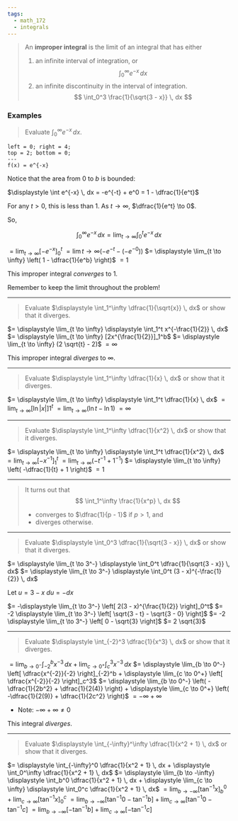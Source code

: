 ```yaml
---
tags:
  - math_172
  - integrals
---
```


> An **improper integral** is the limit of an integral that has either
> 1. an infinite interval of integration, or
> $$ \int_0^\infty e^{-x} \, dx $$
> 2. an infinite discontinuity in the interval of integration.
> $$ \int_0^3 \frac{1}{\sqrt{3 - x}} \, dx $$

### Examples

> Evaluate $\displaystyle \int_0^\infty e^{-x} \, dx$.

```desmos-graph
left = 0; right = 4;
top = 2; bottom = 0;
---
f(x) = e^{-x}
```

Notice that the area from 0 to $b$ is bounded:

$\displaystyle \int e^{-x} \, dx = -e^{-t} + e^0 = 1 - \dfrac{1}{e^t}$

For any $t > 0$, this is less than 1.
As $t \to \infty$, $\dfrac{1}{e^t} \to 0$.

So,

$$ \int_0^\infty e^{-x} \, dx = \lim_{t \to \infty} \int_0^t e^{-x} \, dx $$

$= \displaystyle \lim_{t \to \infty} [-e^{-x}]_0^t$
$= \displaystyle \lim{t \to \infty} (-e^{-t} - (-e^{-0}))$
$= \displaystyle \lim_{t \to \infty} \left( 1 - \dfrac{1}{e^b} \right)$
$= 1$

This improper integral *converges* to 1.

Remember to keep the limit throughout the problem!

---

> Evaluate $\displaystyle \int_1^\infty \dfrac{1}{\sqrt{x}} \, dx$ or show that it diverges.

$= \displaystyle \lim_{t \to \infty} \displaystyle \int_1^t x^{-\frac{1}{2}} \, dx$
$= \displaystyle \lim_{t \to \infty} [2x^{\frac{1}{2}}]_1^b$
$= \displaystyle \lim_{t \to \infty} (2 \sqrt{t} - 2)$
$= \infty$

This improper integral *diverges* to $\infty$.

---

> Evaluate $\displaystyle \int_1^\infty \dfrac{1}{x} \, dx$ or show that it diverges.

$= \displaystyle \lim_{t \to \infty} \displaystyle \int_1^t \dfrac{1}{x} \, dx$
$= \displaystyle \lim_{t \to \infty} [\ln |x|]1^t$
$= \displaystyle \lim_{t \to \infty} (\ln t - \ln 1)$
$= \infty$

---

> Evaluate $\displaystyle \int_1^\infty \dfrac{1}{x^2} \, dx$ or show that it diverges.

$= \displaystyle \lim_{t \to \infty} \displaystyle \int_1^t \dfrac{1}{x^2} \, dx$
$= \displaystyle \lim_{t \to \infty} [-x^{-1}]_1^t$
$= \displaystyle \lim_{t \to \infty} (-t^{-1} + 1^{-1})$
$= \displaystyle \lim_{t \to \infty} \left( -\dfrac{1}{t} + 1 \right)$
$= 1$

---

> It turns out that
> $$ \int_1^\infty \frac{1}{x^p} \, dx $$
> - converges to $\dfrac{1}{p - 1}$ if $p > 1$, and
> - diverges otherwise.

---

> Evaluate $\displaystyle \int_0^3 \dfrac{1}{\sqrt{3 - x}} \, dx$ or show that it diverges.

$= \displaystyle \lim_{t \to 3^-} \displaystyle \int_0^t \dfrac{1}{\sqrt{3 - x}} \, dx$
$= \displaystyle \lim_{t \to 3^-} \displaystyle \int_0^t (3 - x)^{-\frac{1}{2}} \, dx$

Let $u = 3 - x$
$du = -dx$

$= -\displaystyle \lim_{t \to 3^-} \left[ 2(3 - x)^{\frac{1}{2}} \right]_0^t$
$= -2 \displaystyle \lim_{t \to 3^-} \left[ \sqrt{3 - t} - \sqrt{3 - 0} \right]$
$= -2 \displaystyle \lim_{t \to 3^-} \left[ 0 - \sqrt{3} \right]$
$= 2 \sqrt{3}$

---

> Evaluate $\displaystyle \int_{-2}^3 \dfrac{1}{x^3} \, dx$ or show that it diverges.

$= \displaystyle \lim_{b \to 0^-} \displaystyle \int_{-2}^b x^{-3} \, dx + \lim_{c \to 0^+}  \displaystyle \int_c^3 x^{-3} \, dx$
$= \displaystyle \lim_{b \to 0^-} \left[ \dfrac{x^{-2}}{-2} \right]_{-2}^b + \displaystyle \lim_{c \to 0^+} \left[ \dfrac{x^{-2}}{-2} \right]_c^3$
$= \displaystyle \lim_{b \to 0^-} \left( -\dfrac{1}{2b^2} + \dfrac{1}{2(4)} \right) + \displaystyle \lim_{c \to 0^+} \left( -\dfrac{1}{2(9)} + \dfrac{1}{2c^2} \right)$
$= -\infty + \infty$

- Note: $-\infty + \infty \neq 0$

This integral *diverges*.

---

> Evaluate $\displaystyle \int_{-\infty}^\infty \dfrac{1}{x^2 + 1} \, dx$ or show that it diverges.

$= \displaystyle \int_{-\infty}^0 \dfrac{1}{x^2 + 1} \, dx + \displaystyle \int_0^\infty \dfrac{1}{x^2 + 1} \, dx$
$= \displaystyle \lim_{b \to -\infty} \displaystyle \int_b^0 \dfrac{1}{x^2 + 1} \, dx + \displaystyle \lim_{c \to \infty} \displaystyle \int_0^c \dfrac{1}{x^2 + 1} \, dx$
$= \displaystyle \lim_{b \to -\infty} [\tan^{-1} x]_b^0 + \displaystyle \lim_{c \to \infty} [\tan^{-1} x]_0^c$
$= \displaystyle \lim_{b \to -\infty} [\tan^{-1} 0 - \tan^{-1} b] + \displaystyle \lim_{c \to \infty} [\tan^{-1} 0 - \tan^{-1} c]$
$= \displaystyle \lim_{b \to -\infty} [-\tan^{-1} b] + \displaystyle \lim_{c \to \infty} [-\tan^{-1} c]$